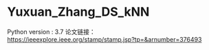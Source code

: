 # Yuxuan_Zhang_DS_kNN
Python version : 3.7
论文链接：
https://ieeexplore.ieee.org/stamp/stamp.jsp?tp=&arnumber=376493
